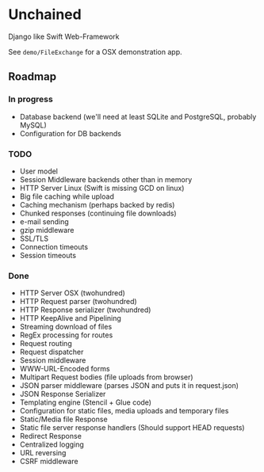 # Unchained

Django like Swift Web-Framework

See `demo/FileExchange` for a OSX demonstration app.

## Roadmap

### In progress

- Database backend (we'll need at least SQLite and PostgreSQL, probably MySQL)
- Configuration for DB backends

### TODO

- User model
- Session Middleware backends other than in memory
- HTTP Server Linux (Swift is missing GCD on linux)
- Big file caching while upload
- Caching mechanism (perhaps backed by redis)
- Chunked responses (continuing file downloads)
- e-mail sending
- gzip middleware
- SSL/TLS
- Connection timeouts
- Session timeouts


### Done

- HTTP Server OSX (twohundred)
- HTTP Request parser (twohundred)
- HTTP Response serializer (twohundred)
- HTTP KeepAlive and Pipelining
- Streaming download of files
- RegEx processing for routes
- Request routing
- Request dispatcher
- Session middleware
- WWW-URL-Encoded forms
- Multipart Request bodies (file uploads from browser)
- JSON parser middleware (parses JSON and puts it in request.json)
- JSON Response Serializer
- Templating engine (Stencil + Glue code)
- Configuration for static files, media uploads and temporary files
- Static/Media file Response
- Static file server response handlers (Should support HEAD requests)
- Redirect Response
- Centralized logging
- URL reversing
- CSRF middleware
